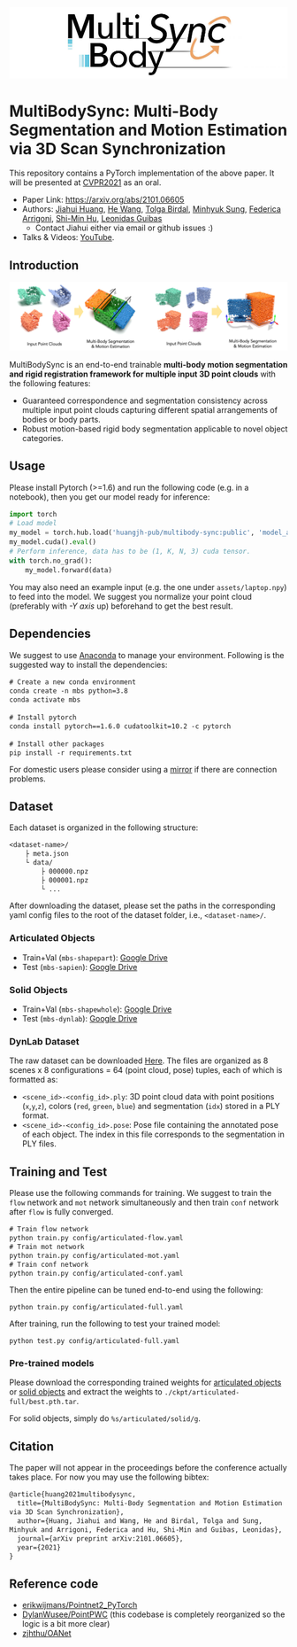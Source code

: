 ![Logo](assets/logo.jpg)

# MultiBodySync: Multi-Body Segmentation and Motion Estimation via 3D Scan Synchronization

This repository contains a PyTorch implementation of the above paper. It will be presented at [CVPR2021](http://cvpr2021.thecvf.com/) as an oral.
- Paper Link: https://arxiv.org/abs/2101.06605
- Authors: [Jiahui Huang](https://cg.cs.tsinghua.edu.cn/people/~huangjh/), [He Wang](http://ai.stanford.edu/~hewang/), [Tolga Birdal](http://tbirdal.me/), [Minhyuk Sung](https://mhsung.github.io/), [Federica Arrigoni](https://scholar.google.com/citations?user=bzBtqfQAAAAJ&hl=nl), [Shi-Min Hu](https://cg.cs.tsinghua.edu.cn/shimin.htm), [Leonidas Guibas](https://geometry.stanford.edu/member/guibas/)
    - Contact Jiahui either via email or github issues :)
- Talks & Videos: [YouTube](https://www.youtube.com/watch?v=BuIBXL2UNvI).

## Introduction

![Logo](assets/teaser.jpg)

MultiBodySync is an end-to-end trainable **multi-body motion segmentation and rigid registration framework for multiple input 3D point clouds** with the following features:
- Guaranteed correspondence and segmentation consistency across multiple input point clouds capturing different spatial arrangements of bodies or body parts.
- Robust motion-based rigid body segmentation applicable to novel object categories. 

## Usage

Please install Pytorch (>=1.6) and run the following code (e.g. in a notebook), then you get our model ready for inference:
```python
import torch
# Load model
my_model = torch.hub.load('huangjh-pub/multibody-sync:public', 'model_articulated', pretrained=True)
my_model.cuda().eval()
# Perform inference, data has to be (1, K, N, 3) cuda tensor.
with torch.no_grad():
    my_model.forward(data)
```
You may also need an example input (e.g. the one under `assets/laptop.npy`) to feed into the model. We suggest you normalize your point cloud (preferably with *-Y axis* up) beforehand to get the best result.

## Dependencies

We suggest to use [Anaconda](https://www.anaconda.com/) to manage your environment. Following is the suggested way to install the dependencies:

```shell script
# Create a new conda environment
conda create -n mbs python=3.8
conda activate mbs

# Install pytorch
conda install pytorch==1.6.0 cudatoolkit=10.2 -c pytorch

# Install other packages
pip install -r requirements.txt
```

For domestic users please consider using a [mirror](https://mirrors.tuna.tsinghua.edu.cn/help/anaconda/) if there are connection problems.

## Dataset

Each dataset is organized in the following structure:
```
<dataset-name>/
    ├ meta.json
    └ data/
        ├ 000000.npz
        ├ 000001.npz
        └ ...
```
After downloading the dataset, please set the paths in the corresponding yaml config files to the root of the dataset folder, i.e., `<dataset-name>/`.

### Articulated Objects

- Train+Val (`mbs-shapepart`): [Google Drive](https://drive.google.com/file/d/1aGTn-PYxLjnhj9UKlv4YFV3Mt1E3ftci/view?usp=sharing)
- Test (`mbs-sapien`): [Google Drive](https://drive.google.com/file/d/1HR2X0DjgXLwp8K5n2nsvfGTcDMSckX5Z/view?usp=sharing)

### Solid Objects

- Train+Val (`mbs-shapewhole`): [Google Drive](https://drive.google.com/file/d/1vAgavEzPJFG6lrwsl46ii1V5r3JM_zGR/view?usp=sharing)
- Test (`mbs-dynlab`): [Google Drive](https://drive.google.com/file/d/1sLOa-FfHzTslJ5MItKcAL5OQ7xr4_cju/view?usp=sharing)

### DynLab Dataset

The raw dataset can be downloaded [Here](https://drive.google.com/file/d/10nEju2C2uUKpAwRGk-3l9HFoNmQikmt-/view?usp=sharing). The files are organized as 8 scenes x 8 configurations = 64 (point cloud, pose) tuples, each of which is formatted as:
- `<scene_id>-<config_id>.ply`: 3D point cloud data with point positions (`x`,`y`,`z`), colors (`red`, `green`, `blue`) and segmentation (`idx`) stored in a PLY format.
- `<scene_id>-<config_id>.pose`: Pose file containing the annotated pose of each object. The index in this file corresponds to the segmentation in PLY files.

## Training and Test

Please use the following commands for training.
We suggest to train the `flow` network and `mot` network simultaneously and then train `conf` network after `flow` is fully converged.
```shell script
# Train flow network
python train.py config/articulated-flow.yaml
# Train mot network
python train.py config/articulated-mot.yaml
# Train conf network
python train.py config/articulated-conf.yaml
```

Then the entire pipeline can be tuned end-to-end using the following:
```shell script
python train.py config/articulated-full.yaml
```
After training, run the following to test your trained model:
```shell script
python test.py config/articulated-full.yaml
```

### Pre-trained models
Please download the corresponding trained weights for [articulated objects](https://drive.google.com/file/d/1bomD88-6N1iGsTtftfGvAm9JeOw8gKwb/view?usp=sharing) or [solid objects](https://drive.google.com/file/d/1L5jQtTG47pCRvekxSUo_T0zS_IkVZUgm/view?usp=sharing) and extract the weights to `./ckpt/articulated-full/best.pth.tar`.

For solid objects, simply do `%s/articulated/solid/g`.

## Citation

The paper will not appear in the proceedings before the conference actually takes place. For now you may use the following bibtex:
```
@article{huang2021multibodysync,
  title={MultiBodySync: Multi-Body Segmentation and Motion Estimation via 3D Scan Synchronization},
  author={Huang, Jiahui and Wang, He and Birdal, Tolga and Sung, Minhyuk and Arrigoni, Federica and Hu, Shi-Min and Guibas, Leonidas},
  journal={arXiv preprint arXiv:2101.06605},
  year={2021}
}
```

## Reference code

- [erikwijmans/Pointnet2_PyTorch](https://github.com/erikwijmans/Pointnet2_PyTorch)
- [DylanWusee/PointPWC](https://github.com/DylanWusee/PointPWC) (this codebase is completely reorganized so the logic is a bit more clear)
- [zjhthu/OANet](https://github.com/zjhthu/OANet)
